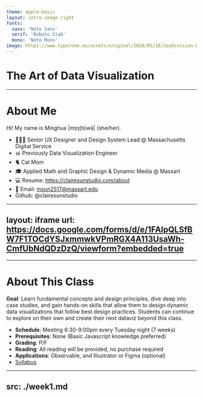 ```yaml
---
theme: apple-basic
layout: intro-image-right
fonts:
  sans: 'Noto Sans'
  serif: 'Roboto Slab'
  mono: 'Noto Mono'
image: https://www.typeroom.eu/assets/original/2020/05/18/JoyDivision-UnknownPleasures-B1.jpg
---
```



# The Art of Data Visualization

<Credit />

<!-- Why I chose this to be the cover image? You might recognize this as a piece of art and design - the album cover of the "Unknown Pleasures" by Joy Division. It has been widely imitated and referenced in pop culture and fashion. But it's actually driven by scientic data. It was a dataviz created by radio astronomer Harold Craft in 1970. The lines are data measures of radio waves emitted by a pulsar, a type of rotating neutron star. Because it was popularized by the design of the albumn cover, some people call this type of chart "joyplot". Graphic designer, Peter Saville, has turned it into a pop art icon. I think this is a great symbol of Data visualization - an interdisciplinary field between art and science and a statement: data can be beautiful. -->

---

# About Me

Hi! My name is Minghua |mɪŋ(h)wä| (she/her). 

- 👩🏻‍💻 Senior UX Designer and Design System Lead @ Massachusetts Digital Service
- 📊 Previously Data Visualization Engineer
- 🐈 Cat Mom
- 🎓 Applied Math and Graphic Design & Dynamic Media @ Massart
- 💻 Resume: https://clairesunstudio.com/about
- 📧 Email: msun2517@massart.edu
- <logos-github-octocat/> Github: @clairesunstudio

<!-- Previous title - I built several interactive data reports and data stories for the public to help present data by made available by different state departments. I will draw on some examples from the dataviz that I built throughout the course. 

Data visualization is a cross-disciplinary field that draws upon concepts and techniques from various domains - it combines scientific rigor, design thinking and good eye for design to create something that's efficient, accurate, impactful, visually appealing and user-friendly. Some of you might have background in statistics, design, computer programming, and this is a subject that requires us to become a little more all-rounded; and for some of you that don't have these backgrounds, hopefull this will introduce you into this or the related field. 
-->

---
layout: iframe
url: https://docs.google.com/forms/d/e/1FAIpQLSfBW7F1TOCdYSJxmmwkVPmRGX4A113UsaWh-CmfUbNdQDzDzQ/viewform?embedded=true
---

---

# About This Class

**Goal**: Learn fundamental concepts and design principles, dive deep into case studies, and gain hands-on skills that allow them to design dynamic data visualizations that follow best design practices. Students can continue to explore on their own and create their next dataviz beyond this class. 
- **Schedule**: Meeting 6:30-9:00pm every Tuesday night (7 weeks)
- **Prerequisites**: None (Basic Javascript knowledge preferred)
- **Grading**: P/F
- **Reading**: All reading will be provided, no purchase required
- **Applications**: Observable, and Illustrator or Figma (optional)
- [Syllabus](https://docs.google.com/document/d/1wNakUIx7uloN2_17R4Xqoy196lmVDqsB2q54mnba8Og/edit)

<!-- Please note that the syllabus is a living doc, I will make adjustments to it based on our pace and to accommodate your needs and interests. -->

---
src: ./week1.md
---